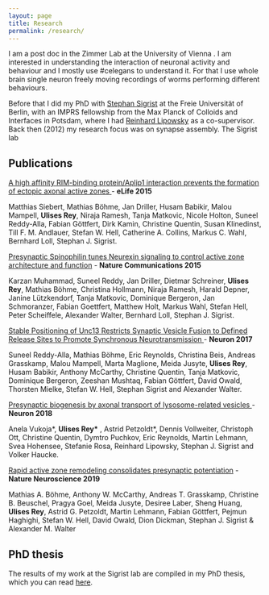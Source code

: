 ```yaml
---
layout: page
title: Research
permalink: /research/
---
```


I am a post doc in the Zimmer Lab at the University of Vienna .
I am interested in understanding the interaction of neuronal activity and behaviour and I mostly use #celegans to understand it.
For that I use whole brain single neuron freely moving recordings of worms performing different behaviours.

Before that I did my PhD with [Stephan Sigrist](https://www.bcp.fu-berlin.de/biologie/arbeitsgruppen/genetik/ag_sigrist/mitarbeiter/leiter/sigrist/index.html) at the Freie Universität of Berlin, with an IMPRS fellowship from the Max Planck of Colloids and Interfaces in Potsdam, where I had [Reinhard Lipowsky](https://www.mpikg.mpg.de/rl/) as a co-supervisor.
Back then (2012) my research focus was on  synapse assembly. The Sigrist lab  
## Publications

[A high affinity RIM-binding protein/Aplip1 interaction prevents the formation of ectopic axonal active zones
](https://elifesciences.org/articles/06935) - **eLife 2015**

Matthias Siebert, Mathias Böhme, Jan Driller, Husam Babikir, Malou Mampell, **Ulises Rey**, Niraja Ramesh, Tanja Matkovic, Nicole Holton, Suneel Reddy-Alla, Fabian Göttfert, Dirk Kamin, Christine Quentin, Susan Klinedinst, Till F. M. Andlauer, Stefan W. Hell, Catherine A. Collins, Markus C. Wahl, Bernhard Loll, Stephan J. Sigrist.




[Presynaptic Spinophilin tunes Neurexin signaling to control active zone architecture and function](https://www.nature.com/articles/ncomms9362) - **Nature Communications 2015**

Karzan Muhammad, Suneel Reddy, Jan Driller, Dietmar Schreiner, **Ulises Rey**, Mathias Böhme, Christina Hollmann, Niraja Ramesh, Harald Depner, Janine Lützkendorf, Tanja Matkovic, Dominique Bergeron, Jan Schmoranzer, Fabian Goettfert, Matthew Holt, Markus Wahl, Stefan Hell, Peter Scheiffele, Alexander Walter, Bernhard Loll, Stephan J. Sigrist.



[Stable Positioning of Unc13 Restricts Synaptic Vesicle Fusion to Defined Release Sites to Promote Synchronous Neurotransmission
](https://www.sciencedirect.com/science/article/pii/S0896627317307316) - **Neuron 2017**

Suneel Reddy-Alla, Mathias Böhme, Eric Reynolds, Christina Beis, Andreas Grasskamp, Malou Mampell, Marta Maglione, Meida Jusyte, **Ulises Rey**, Husam Babikir, Anthony McCarthy, Christine Quentin, Tanja Matkovic, Dominique Bergeron, Zeeshan Mushtaq, Fabian Göttfert, David Owald, Thorsten Mielke, Stefan W. Hell, Stephan Sigrist and Alexander Walter.


[Presynaptic biogenesis by axonal transport of lysosome-related vesicles
](https://www.sciencedirect.com/science/article/pii/S0896627318306779) - **Neuron 2018**

Anela Vukoja*, __Ulises Rey*__ , Astrid Petzoldt*, Dennis Vollweiter, Christoph Ott, Christine Quentin, Dymtro Puchkov, Eric Reynolds, Martin Lehmann, Svea Hohensee, Stefanie Rosa, Reinhard Lipowsky, Stephan J. Sigrist and Volker Haucke.


[Rapid active zone remodeling consolidates presynaptic potentiation](https://www.nature.com/articles/s41467-019-08977-6) - **Nature Neuroscience 2019**

Mathias A. Böhme, Anthony W. McCarthy, Andreas T. Grasskamp, Christine B. Beuschel,
Pragya Goel, Meida Jusyte, Desiree Laber, Sheng Huang, **Ulises Rey**, Astrid G. Petzoldt, Martin Lehmann, Fabian Göttfert, Pejmun Haghighi, Stefan W. Hell, David Owald, Dion Dickman, Stephan J. Sigrist & Alexander M. Walter

## PhD thesis
The results of my work at the Sigrist lab are compiled in my PhD thesis, which you can read [here](https://refubium.fu-berlin.de/handle/fub188/22959).

